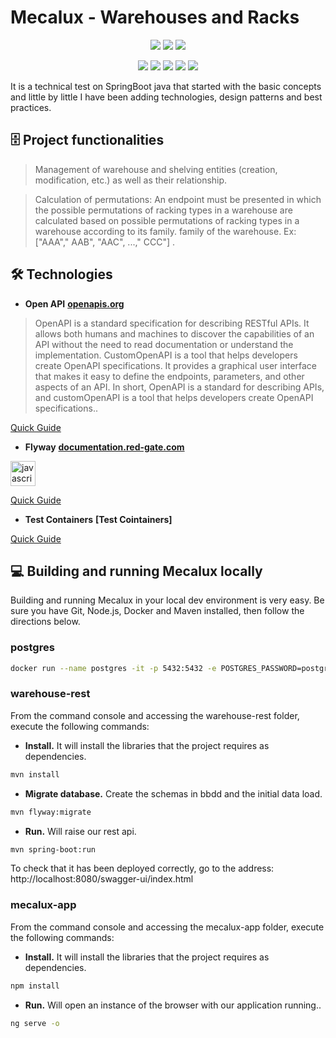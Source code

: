 # Mecalux - Warehouses and Racks
<p align="center">
  <img src="https://img.shields.io/badge/Java-17-blue">
  <img src="https://img.shields.io/badge/Spring_boot-2.7.16-green"> 
  <img src="https://img.shields.io/badge/Postgres-16-blue">   
</p>

<p align="center">
  <img src="https://img.shields.io/badge/Feign-11.8-red"> 
  <img src="https://img.shields.io/badge/Hibernate-JPA-purple"> 
  <img src="https://img.shields.io/badge/Spring Security-JWT-white">
  <img src="https://img.shields.io/badge/JUnit-Mockito-blue">
  <img src="https://img.shields.io/badge/Flyway-yellow">
</p>

It is a technical test on SpringBoot java that started with the basic concepts and little by little I have been adding technologies, design patterns and best practices.

## :file_cabinet: Project functionalities

> Management of warehouse and shelving entities (creation, modification, etc.) as well as their relationship.

> Calculation of permutations: An endpoint must be presented in which the possible permutations of racking types in a warehouse are calculated based on possible permutations of racking types in a warehouse according to its family. family of the warehouse. Ex: ["AAA"," AAB", "AAC", ...," CCC"] .

## :hammer_and_wrench: Technologies

- **Open API** **[openapis.org](https://www.openapis.org/)**

> OpenAPI is a standard specification for describing RESTful APIs. It allows both humans and machines to discover the capabilities of an API without the need to read documentation or understand the implementation.
> CustomOpenAPI is a tool that helps developers create OpenAPI specifications. It provides a graphical user interface that makes it easy to define the endpoints, parameters, and other aspects of an API.
> In short, OpenAPI is a standard for describing APIs, and customOpenAPI is a tool that helps developers create OpenAPI specifications..

[Quick Guide](docs/OpenApis.md)

- **Flyway** **[documentation.red-gate.com](https://documentation.red-gate.com/fd/flyway-documentation-138346877.html)**

<p align="left"> <a href="https://developer.mozilla.org/en-US/docs/Web/JavaScript" target="_blank"> <img src="https://upload.wikimedia.org/wikipedia/commons/e/e1/Flyway_logo.svg" alt="javascript" width="40" height="40"/> 
</p>

[Quick Guide](docs/Flyway.md)

- **Test Containers** **[Test Cointainers]**

[Quick Guide](docs/TestContainer.md)


## :computer: Building and running Mecalux locally

Building and running Mecalux in your local dev environment is very easy. Be sure you have Git, Node.js, Docker and Maven installed, then follow the directions below. 

### postgres
```bash
docker run --name postgres -it -p 5432:5432 -e POSTGRES_PASSWORD=postgres -d postgres:14.0
```

### warehouse-rest
From the command console and accessing the warehouse-rest folder, execute the following commands:

- **Install.** It will install the libraries that the project requires as dependencies.
```bash
mvn install
```
- **Migrate database.** Create the schemas in bbdd and the initial data load.
```bash
mvn flyway:migrate
```
- **Run.** Will raise our rest api.
```bash
mvn spring-boot:run
```

To check that it has been deployed correctly, go to the address: http://localhost:8080/swagger-ui/index.html

### mecalux-app
From the command console and accessing the mecalux-app folder, execute the following commands:
- **Install.** It will install the libraries that the project requires as dependencies.
```bash
npm install
```
- **Run.** Will open an instance of the browser with our application running..
```bash
ng serve -o
```
